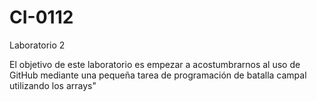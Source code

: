 # CI-0112

 Laboratorio 2
 
 El objetivo de este laboratorio es empezar a acostumbrarnos al uso de GitHub mediante una pequeña tarea de programación de batalla campal utilizando los arrays"